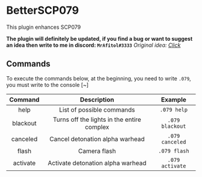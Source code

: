 # BetterSCP079
This plugin enhances SCP079

**The plugin will definitely be updated, if you find a bug or want to suggest an idea then write to me in discord: `MrAfitol#3333`**
*Original idea: [Click](https://github.com/VirtualBrightPlayz/EXILEDBetter079)*
## Commands
To execute the commands below, at the beginning, you need to write `.079`, you must write to the console [~]

Command | Description | Example
:--------:|:------:|:----------:
help | List of possible commands | `.079 help`
blackout | Turns off the lights in the entire complex | `.079 blackout`
canceled | Cancel detonation alpha warhead | `.079 canceled`
flash | Сamera flash | `.079 flash`
activate | Activate detonation alpha warhead | `.079 activate`
